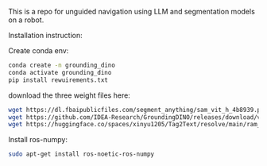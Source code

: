 This is a repo for unguided navigation using LLM and segmentation models on a robot.

Installation instruction:

Create conda env:
```bash
conda create -n grounding_dino
conda activate grounding_dino
pip install rewuirements.txt

```

download the three weight files here:
```bash
wget https://dl.fbaipublicfiles.com/segment_anything/sam_vit_h_4b8939.pth
wget https://github.com/IDEA-Research/GroundingDINO/releases/download/v0.1.0-alpha/groundingdino_swint_ogc.pth
wget https://huggingface.co/spaces/xinyu1205/Tag2Text/resolve/main/ram_swin_large_14m.pth
```
Install ros-numpy:
```bash
sudo apt-get install ros-noetic-ros-numpy
```
